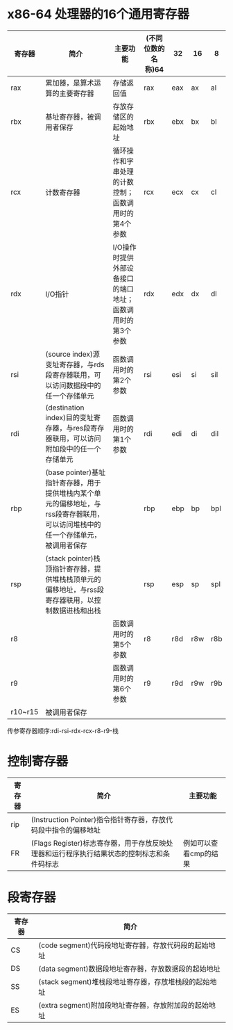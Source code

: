 # x86-64 处理器的16个通用寄存器

| 寄存器  | 简介                                                         | 主要功能                                                   | (不同位数的名称)64 | 32   | 16   | 8    |
| ------- | ------------------------------------------------------------ | ---------------------------------------------------------- | ------------------ | ---- | ---- | ---- |
| rax     | 累加器，是算术运算的主要寄存器                               | 存储返回值                                                 | rax                | eax  | ax   | al   |
| rbx     | 基址寄存器，被调用者保存                                     | 存放存储区的起始地址                                       | rbx                | ebx  | bx   | bl   |
| rcx     | 计数寄存器                                                   | 循环操作和字串处理的计数控制；函数调用时的第4个参数        | rcx                | ecx  | cx   | cl   |
| rdx     | I/O指针                                                      | I/O操作时提供外部设备接口的端口地址；函数调用时的第3个参数 | rdx                | edx  | dx   | dl   |
| rsi     | (source index)源变址寄存器，与rds段寄存器联用，可以访问数据段中的任一个存储单元 | 函数调用时的第2个参数                                      | rsi                | esi  | si   | sil  |
| rdi     | (destination index)目的变址寄存器，与res段寄存器联用，可以访问附加段中的任一个存储单元 | 函数调用时的第1个参数                                      | rdi                | edi  | di   | dil  |
| rbp     | (base pointer)基址指针寄存器，用于提供堆栈内某个单元的偏移地址，与rss段寄存器联用，可以访问堆栈中的任一个存储单元，被调用者保存 |                                                            | rbp                | ebp  | bp   | bpl  |
| rsp     | (stack pointer)栈顶指针寄存器，提供堆栈栈顶单元的偏移地址，与rss段寄存器联用，以控制数据进栈和出栈 |                                                            | rsp                | esp  | sp   | spl  |
| r8      |                                                              | 函数调用时的第5个参数                                      | r8                 | r8d  | r8w  | r8b  |
| r9      |                                                              | 函数调用时的第6个参数                                      | r9                 | r9d  | r9w  | r9b  |
| r10~r15 | 被调用者保存                                                 |                                                            |                    |      |      |      |
传参寄存器顺序:rdi-rsi-rdx-rcx-r8-r9-栈

# 控制寄存器

| 寄存器 | 简介                                                         | 主要功能              |
| ------ | ------------------------------------------------------------ | --------------------- |
| rip    | (Instruction Pointer)指令指针寄存器，存放代码段中指令的偏移地址 |                       |
| FR     | (Flags Register)标志寄存器，用于存放反映处理器和运行程序执行结果状态的控制标志和条件码标志 | 例如可以查看cmp的结果 |

# 段寄存器

| 寄存器 | 简介                                                  |
| ------ | ----------------------------------------------------- |
| CS     | (code segment)代码段地址寄存器，存放代码段的起始地址  |
| DS     | (data segment)数据段地址寄存器，存放数据段的起始地址  |
| SS     | (stack segment)堆栈段地址寄存器，存放堆栈段的起始地址 |
| ES     | (extra segment)附加段地址寄存器，存放附加段的起始地址 |